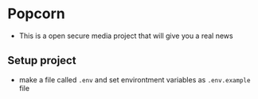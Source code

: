 <!-- @format -->

# Popcorn

- This is a open secure media project that will give you a real news

## Setup project

- make a file called `.env` and set environtment variables as `.env.example`
  file
